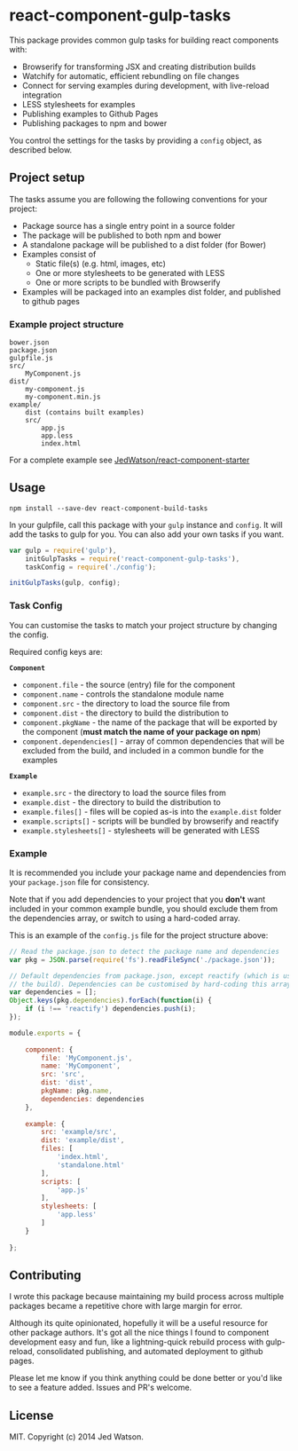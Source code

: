 react-component-gulp-tasks
==========================

This package provides common gulp tasks for building react components with:

* Browserify for transforming JSX and creating distribution builds
* Watchify for automatic, efficient rebundling on file changes
* Connect for serving examples during development, with live-reload integration
* LESS stylesheets for examples
* Publishing examples to Github Pages
* Publishing packages to npm and bower

You control the settings for the tasks by providing a `config` object, as described below.


## Project setup

The tasks assume you are following the following conventions for your project:

* Package source has a single entry point in a source folder
* The package will be published to both npm and bower
* A standalone package will be published to a dist folder (for Bower)
* Examples consist of
	* Static file(s) (e.g. html, images, etc)
	* One or more stylesheets to be generated with LESS
	* One or more scripts to be bundled with Browserify
* Examples will be packaged into an examples dist folder, and published to github pages

### Example project structure

```
bower.json
package.json
gulpfile.js
src/
	MyComponent.js
dist/
    my-component.js
    my-component.min.js
example/
	dist (contains built examples)
	src/
		app.js
		app.less
		index.html
```

For a complete example see [JedWatson/react-component-starter](https://github.com/JedWatson/react-component-starter)


## Usage

```
npm install --save-dev react-component-build-tasks
```

In your gulpfile, call this package with your `gulp` instance and `config`. It will add the tasks to gulp for you. You can also add your own tasks if you want.

```javascript
var gulp = require('gulp'),
	initGulpTasks = require('react-component-gulp-tasks'),
	taskConfig = require('./config');

initGulpTasks(gulp, config);
```

### Task Config

You can customise the tasks to match your project structure by changing the config.

Required config keys are:

**`Component`**

* `component.file` - the source (entry) file for the component
* `component.name` - controls the standalone module name
* `component.src` - the directory to load the source file from
* `component.dist` - the directory to build the distribution to
* `component.pkgName` - the name of the package that will be exported by the component (**must match the name of your package on npm**)
* `component.dependencies[]` - array of common dependencies that will be excluded from the build, and included in a common bundle for the examples

**`Example`**

* `example.src` - the directory to load the source files from
* `example.dist` - the directory to build the distribution to
* `example.files[]` - files will be copied as-is into the `example.dist` folder
* `example.scripts[]` - scripts will be bundled by browserify and reactify
* `example.stylesheets[]` - stylesheets will be generated with LESS

### Example

It is recommended you include your package name and dependencies from your `package.json` file for consistency.

Note that if you add dependencies to your project that you **don't** want included in your common example bundle, you should exclude them from the dependencies array, or switch to using a hard-coded array.

This is an example of the `config.js` file for the project structure above:

```javascript
// Read the package.json to detect the package name and dependencies
var pkg = JSON.parse(require('fs').readFileSync('./package.json'));

// Default dependencies from package.json, except reactify (which is used for
// the build). Dependencies can be customised by hard-coding this array.
var dependencies = [];
Object.keys(pkg.dependencies).forEach(function(i) {
	if (i !== 'reactify') dependencies.push(i);
});

module.exports = {
	
	component: {
		file: 'MyComponent.js',
		name: 'MyComponent',
		src: 'src',
		dist: 'dist',
		pkgName: pkg.name,
		dependencies: dependencies
	},
	
	example: {
		src: 'example/src',
		dist: 'example/dist',
		files: [
			'index.html',
			'standalone.html'
		],
		scripts: [
			'app.js'
		],
		stylesheets: [
			'app.less'
		]
	}
	
};
```

## Contributing

I wrote this package because maintaining my build process across multiple packages became a repetitive chore with large margin for error.

Although its quite opinionated, hopefully it will be a useful resource for other package authors. It's got all the nice things I found to component development easy and fun, like a lightning-quick rebuild process with gulp-reload, consolidated publishing, and automated deployment to github pages.

Please let me know if you think anything could be done better or you'd like to see a feature added. Issues and PR's welcome.


## License

MIT. Copyright (c) 2014 Jed Watson.

